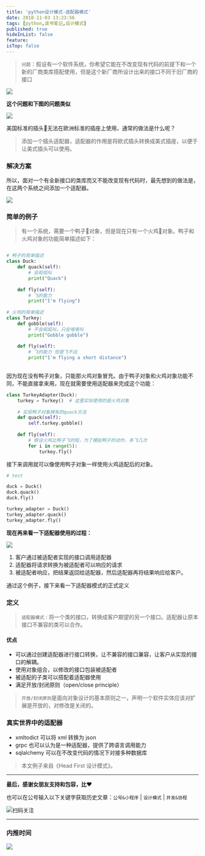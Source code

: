 ```yaml
---
title: 'python设计模式-适配器模式'
date: 2018-11-03 13:23:56
tags: [python,读书笔记,设计模式]
published: true
hideInList: false
feature: 
isTop: false
---
```


> `问题`：假设有一个软件系统，你希望它能在不改变现有代码的前提下和一个新的厂商类库搭配使用，但是这个新厂商所设计出来的接口不同于旧厂商的接口

![](http://media.gusibi.mobi/ggjMjkbHdiBnU8YUY0iNQe3I9XXxZ_OYE0o7uI2Gxw8CXzOP1_WyHjcVrbXiDvcc)

**这个问题和下图的问题类似**

![](http://media.gusibi.mobi/TWyhF3_0rCaiR4WVmmmVQN05VLUR0pVgbHL28bV4ce2Kim_i74yFICJDqEnoVi2L)

美国标准的插头🔌无法在欧洲标准的插座上使用，通常的做法是什么呢？

> 添加一个插头适配器，适配器的作用是将欧式插头转换成美式插座，以便于让美式插头可以使用。

### 解决方案

所以，面对一个有全新接口的类库而又不能改变现有代码时，最先想到的做法是，在这两个系统之间添加一个适配器。

![](http://media.gusibi.mobi/VxXkkbIoWmKptVX2qSd_WNGrO2KdVgnrmMpe_sPdhuMk6xeVqLnJd3TN2qTY7k1q)

### 简单的例子

> 有一个系统，需要一个鸭子🦆对象，但是现在只有一个火鸡🦃对象。鸭子和火鸡对象的功能简单描述如下：

```python

# 鸭子的简单描述
class Duck:
    def quack(self):
        # 会呱呱叫
        print("Quack")
    
    def fly(self):
        # 飞的能力
        print("I'm flying")
        
# 火鸡的简单描述
class Turkey:
    def gobble(self):
        # 不会呱呱叫，只会咯咯叫
        print("Gobble gobble")
    
    def fly(self):
        # 飞的能力 但是飞不远
        print("I'm flying a short distance")
    
```

因为现在没有鸭子对象，只能那火鸡对象冒充。由于鸭子对象和火鸡对象功能不同，不能直接拿来用，现在就需要使用适配器来完成这个功能：

```python
class TurkeyAdapter(Duck):
    turkey = Turkey()  # 这里实际使用的是火鸡对象
    
    # 实现鸭子对象拥有的quack方法
    def quack(self):
        self.turkey.gobble()
    
    def fly(self):
        # 假设火鸡比鸭子飞的短，为了模拟鸭子的动作，多飞几次
        for i in range(5):
            turkey.fly()
```

接下来调用就可以像使用鸭子对象一样使用火鸡适配后的对象。

```python
# test

duck = Duck()
duck.quack()
duck.fly()

turkey_adapter = Duck()
turkey_adapter.quack()
turkey_adapter.fly()
```

**现在再来看一下适配器使用的过程：**

![](http://media.gusibi.mobi/Y5ID_UHcjlr0row8knQGM5vb8KNtRSlH_-6k-SrVOgvbAsE-iH7kweMC-mgvIGnM)

1. 客户通过被适配者实现的接口调用适配器
2. 适配器将请求转换为被适配者可以响应的请求
3. 被适配者响应，把结果返回给适配器，然后适配器再将结果响应给客户。

通过这个例子，接下来看一下适配器模式的正式定义

### 定义

> `适配器模式：`将一个类的接口，转换成客户期望的另一个接口。适配器让原本接口不兼容的类可以合作。

#### 优点

* 可以通过创建适配器进行接口转换，让不兼容的接口兼容，让客户从实现的接口的解耦。
* 使用对象组合，以修改的接口包装被适配者
* 被适配的子类可以搭配着适配器使用
* 满足开放/封闭原则（open/close principle）

> `开放/封闭原则`是面向对象设计的基本原则之一，声明一个软件实体应该对扩展是开放的，对修改是关闭的。



### 真实世界中的适配器

* xmltodict 可以将 xml 转换为 json
* grpc 也可以认为是一种适配器，提供了跨语言调用能力
* sqlalchemy 可以在不改变代码的情况下对接多种数据库


> 本文例子来自《Head First 设计模式》。


------


**最后，感谢女朋友支持和包容，比❤️**

也可以在公号输入以下关键字获取历史文章：`公号&小程序` | `设计模式` | `并发&协程`

![扫码关注](http://media.gusibi.mobi/zHqNew3j1brVxSoTkjOerslhnB_ZpchcOXf60lFUxiZ5YtnCHs5HrJNOP14go6Ea)

---------------

### 内推时间

![](http://media.gusibi.mobi/5FzreeM6IYt55JSQMAV63INPIvuPik75FlJAbP1e7Zdlg1WPe6BrHI-q0jkXskGf)
